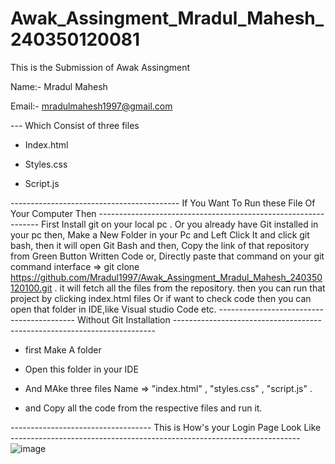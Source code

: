 # Awak_Assingment_Mradul_Mahesh_240350120081
This is the Submission of Awak Assingment

Name:- Mradul Mahesh

Email:- mradulmahesh1997@gmail.com

--- Which Consist of three files

- Index.html

- Styles.css

- Script.js

------------------------------------------ If You Want To Run these File Of Your Computer Then ---------------------------------------------------------------
First Install git on your local pc . Or you already have Git installed in your pc then,
Make a New Folder in your Pc and Left Click It and click git bash, then it will open Git Bash and then,
Copy the link of that repository from Green Button Written Code or,
Directly paste that command on your git command interface => git clone https://github.com/Mradul1997/Awak_Assingment_Mradul_Mahesh_240350120100.git .
it will fetch all the files from the repository.
then you can run that project by clicking index.html files
Or if want to check code then you can open that folder in IDE,like Visual studio Code etc.
------------------------------------------ Without Git Installation -------------------------------------------------------------------------

- first Make A folder

- Open this folder in your IDE

- And MAke three files Name => "index.html" , "styles.css" , "script.js" .

- and Copy all the code from the respective files and run it.

----------------------------------- This is How's your Login Page Look Like ------------------------------------------------------------------------
![image](https://github.com/user-attachments/assets/27f7c897-0795-40bc-80f9-f92153f28771)
